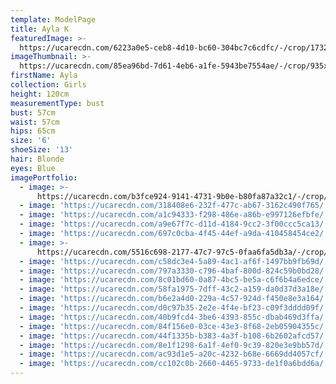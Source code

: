 ```yaml
---
template: ModelPage
title: Ayla K
featuredImage: >-
  https://ucarecdn.com/6223a0e5-ceb8-4d10-bc60-304bc7c6cdfc/-/crop/1732x1155/0,245/-/preview/
imageThumbnail: >-
  https://ucarecdn.com/85ea96bd-7d61-4eb6-a1fe-5943be7554ae/-/crop/935x1269/354,98/-/preview/
firstName: Ayla
collection: Girls
height: 120cm
measurementType: bust
bust: 57cm
waist: 57cm
hips: 65cm
size: '6'
shoeSize: '13'
hair: Blonde
eyes: Blue
imagePortfolio:
  - image: >-
      https://ucarecdn.com/b3fce924-9141-4731-9b0e-b80fa87a32c1/-/crop/994x1389/312,79/-/preview/
  - image: 'https://ucarecdn.com/318408e6-232f-477c-ab67-3162c490f765/'
  - image: 'https://ucarecdn.com/a1c94333-f298-486e-a86b-e997126efbfe/'
  - image: 'https://ucarecdn.com/a9e67f7c-d11d-4184-9cc2-3f00ccc5ca13/'
  - image: 'https://ucarecdn.com/697c0cba-4f45-44ef-a9da-410458454ce2/'
  - image: >-
      https://ucarecdn.com/5516c698-2177-47c7-97c5-0faa6fa5db3a/-/crop/1081x1564/268,355/-/preview/
  - image: 'https://ucarecdn.com/c58dc3e4-5a89-4ac1-af6f-1497bb9fb69d/'
  - image: 'https://ucarecdn.com/797a3330-c796-4baf-800d-824c59b0bd28/'
  - image: 'https://ucarecdn.com/8c01bd60-0a87-4bc5-be5a-c6f6b4a6edce/'
  - image: 'https://ucarecdn.com/58fa1975-7dff-43c2-a159-da0d37d3a18e/'
  - image: 'https://ucarecdn.com/b6e2a4d0-229a-4c57-924d-f450e8e3a164/'
  - image: 'https://ucarecdn.com/d0c97b35-2e2e-4f4e-bf23-c09f3dddd09f/'
  - image: 'https://ucarecdn.com/40b9fcd4-3be6-4393-855c-dbab469d3ffa/'
  - image: 'https://ucarecdn.com/84f156e0-03ce-43e3-8f68-2eb05904355c/'
  - image: 'https://ucarecdn.com/44f1335b-b383-4a3f-b108-6b2602afcd57/'
  - image: 'https://ucarecdn.com/8e1f1298-6a1f-4ef0-9c39-820e3e9bb57d/'
  - image: 'https://ucarecdn.com/ac93d1e5-a20c-4232-b68e-6669dd4057cf/'
  - image: 'https://ucarecdn.com/cc102c0b-2660-4465-9733-de1f0a6bdd6a/'
---
```


